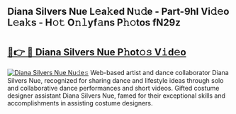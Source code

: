 ## Diana Silvers Nue L𝚎a𝚔ed N𝚞𝚍e - Part-9hI Vi𝚍𝚎o L𝚎a𝚔s - H𝚘𝚝 O𝚗𝚕yf𝚊ns P𝚑𝚘tos fN29z

# <h2><a href="http://kf8bal.oniu.top/?m=Diana+Silvers+Nue">🔗👉 🔴 Diana Silvers Nue P𝚑ot𝚘𝚜 V𝚒d𝚎o</a></h2>

[![Diana Silvers Nue Nu𝚍e𝚜](https://i.imgur.com/0qMVB7G.gif)](http://kf8bal.oniu.top/?m=Diana+Silvers+Nue)
Web-based artist and dance collaborator Diana Silvers Nue, recognized for sharing dance and lifestyle ideas through solo and collaborative dance performances and short videos. Gifted costume designer assistant Diana Silvers Nue, famed for their exceptional skills and accomplishments in assisting costume designers.  
